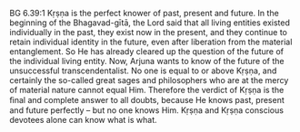 BG 6.39:1	Kṛṣṇa is the perfect knower of past, present and future. In the beginning of the Bhagavad-gītā, the Lord said that all living entities existed individually in the past, they exist now in the present, and they continue to retain individual identity in the future, even after liberation from the material entanglement. So He has already cleared up the question of the future of the individual living entity. Now, Arjuna wants to know of the future of the unsuccessful transcendentalist. No one is equal to or above Kṛṣṇa, and certainly the so-called great sages and philosophers who are at the mercy of material nature cannot equal Him. Therefore the verdict of Kṛṣṇa is the ﬁnal and complete answer to all doubts, because He knows past, present and future perfectly – but no one knows Him. Kṛṣṇa and Kṛṣṇa conscious devotees alone can know what is what.
